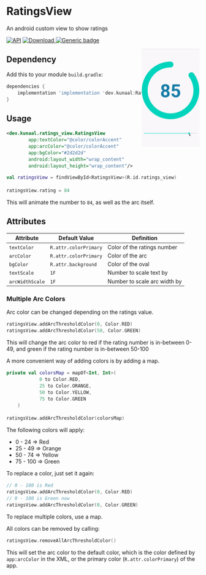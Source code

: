 # RatingsView
An android custom view to show ratings

[![API](https://img.shields.io/badge/API-16%2B-brightgreen.svg?style=flat)](https://android-arsenal.com/api?level=16)
[ ![Download](https://api.bintray.com/packages/kunaalkumar/ratings-view/dev.kunaal:ratings_view/images/download.svg?version=0.0.6) ](https://bintray.com/kunaalkumar/ratings-view/dev.kunaal:ratings_view/0.0.6/link)
[![Generic badge](https://img.shields.io/badge/Documentation-important.svg)](https://kunaalkumar.github.io/RatingsView/ratings_view/dev.kunaal.ratings_view/-ratings-view/index.html)

<img align="right" src="static/preview.gif" alt="sample" title="sample" width="30%" />

## Dependency
Add this to your module `build.gradle`:
```gradle
dependencies {
    implementation 'implementation 'dev.kunaal:RatingsView:0.0.6'
}
```

## Usage
```xml
<dev.kunaal.ratings_view.RatingsView
        app:textColor="@color/colorAccent"
        app:arcColor="@color/colorAccent"
        app:bgColor="#2d2d2d"
        android:layout_width="wrap_content"
        android:layout_height="wrap_content"/>
```
```kotlin
val ratingsView = findViewById<RatingsView>(R.id.ratings_view)

ratingsView.rating = 84
```
This will animate the number to `84`, as well as the arc itself.

## Attributes
| Attribute | Default Value | Definition |
| --- | --- | --- |
| `textColor` | `R.attr.colorPrimary` | Color of the ratings number
| `arcColor` | `R.attr.colorPrimary` | Color of the arc
| `bgColor` | `R.attr.background` | Color of the oval
| `textScale` | `1F` | Number to scale text by
| `arcWidthScale` | `1F` | Number to scale arc width by

### Multiple Arc Colors
Arc color can be changed depending on the ratings value.
```kotlin
ratingsView.addArcThresholdColor(0, Color.RED)
ratingsView.addArcThresholdColor(50, Color.GREEN)
```
This will change the arc color to red if the rating number is in-between 0-49, and green if the rating number is in-between 50-100

A more convenient way of adding colors is by adding a map.
```kotlin
private val colorsMap = mapOf<Int, Int>(
            0 to Color.RED,
            25 to Color.ORANGE,
            50 to Color.YELLOW,
            75 to Color.GREEN
    )

ratingsView.addArcThresholdColor(colorsMap)
```
The following colors will apply:
- 0  - 24  => Red
- 25 - 49  => Orange
- 50 - 74  => Yellow
- 75 - 100 => Green

To replace a color, just set it again:
```kotlin
// 0 - 100 is Red
ratingsView.addArcThresholdColor(0, Color.RED)
// 0 - 100 is Green now
ratingsView.addArcThresholdColor(0, Color.GREEN)
```
To replace multiple colors, use a map.

All colors can be removed by calling:
```kotlin
ratingsView.removeAllArcThresholdColor()
```
This will set the arc color to the default color, which is the color defined by `app:arcColor` in the XML, or the primary color (`R.attr.colorPrimary`) of the app.
